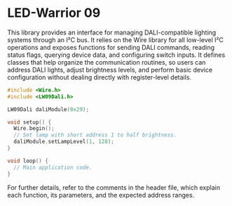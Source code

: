# LED-Warrior 09

This library provides an interface for managing DALI-compatible lighting systems through an I²C bus. It relies on the Wire library for all low-level I²C operations and exposes functions for sending DALI commands, reading status flags, querying device data, and configuring switch inputs. It defines classes that help organize the communication routines, so users can address DALI lights, adjust brightness levels, and perform basic device configuration without dealing directly with register-level details.

```cpp
#include <Wire.h>
#include <LW09Dali.h>

LW09Dali daliModule(0x29);

void setup() {
  Wire.begin();
  // Set lamp with short address 1 to half brightness.
  daliModule.setLampLevel(1, 128);
}

void loop() {
  // Main application code.
}
```

For further details, refer to the comments in the header file, which explain each function, its parameters, and the expected address ranges.
